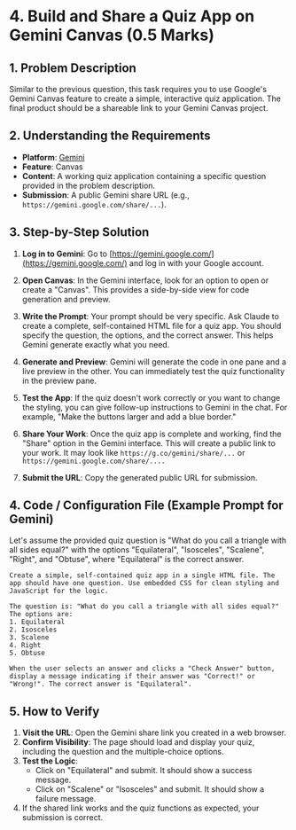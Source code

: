 # 4. Build and Share a Quiz App on Gemini Canvas (0.5 Marks)

## 1. Problem Description

Similar to the previous question, this task requires you to use Google's Gemini Canvas feature to create a simple, interactive quiz application. The final product should be a shareable link to your Gemini Canvas project.

## 2. Understanding the Requirements

* **Platform**: [Gemini](https://gemini.google.com/)
* **Feature**: Canvas
* **Content**: A working quiz application containing a specific question provided in the problem description.
* **Submission**: A public Gemini share URL (e.g., `https://gemini.google.com/share/...`).

## 3. Step-by-Step Solution

1. **Log in to Gemini**: Go to [https://gemini.google.com/](https://gemini.google.com/) and log in with your Google account.

2. **Open Canvas**: In the Gemini interface, look for an option to open or create a "Canvas". This provides a side-by-side view for code generation and preview.

3. **Write the Prompt**: Your prompt should be very specific. Ask Claude to create a complete, self-contained HTML file for a quiz app. You should specify the question, the options, and the correct answer. This helps Gemini generate exactly what you need.

4. **Generate and Preview**: Gemini will generate the code in one pane and a live preview in the other. You can immediately test the quiz functionality in the preview pane.

5. **Test the App**: If the quiz doesn't work correctly or you want to change the styling, you can give follow-up instructions to Gemini in the chat. For example, "Make the buttons larger and add a blue border."

6. **Share Your Work**: Once the quiz app is complete and working, find the "Share" option in the Gemini interface. This will create a public link to your work. It may look like `https://g.co/gemini/share/...` or `https://gemini.google.com/share/....`

7. **Submit the URL**: Copy the generated public URL for submission.

## 4. Code / Configuration File (Example Prompt for Gemini)

Let's assume the provided quiz question is "What do you call a triangle with all sides equal?" with the options "Equilateral", "Isosceles", "Scalene", "Right", and "Obtuse", where "Equilateral" is the correct answer.

```plaintext
Create a simple, self-contained quiz app in a single HTML file. The app should have one question. Use embedded CSS for clean styling and JavaScript for the logic.

The question is: "What do you call a triangle with all sides equal?"
The options are:
1. Equilateral
2. Isosceles
3. Scalene
4. Right
5. Obtuse

When the user selects an answer and clicks a "Check Answer" button, display a message indicating if their answer was "Correct!" or "Wrong!". The correct answer is "Equilateral".
```

## 5. How to Verify

1. **Visit the URL**: Open the Gemini share link you created in a web browser.
2. **Confirm Visibility**: The page should load and display your quiz, including the question and the multiple-choice options.
3. **Test the Logic**:
    * Click on "Equilateral" and submit. It should show a success message.
    * Click on "Scalene" or "Isosceles" and submit. It should show a failure message.
4. If the shared link works and the quiz functions as expected, your submission is correct.
